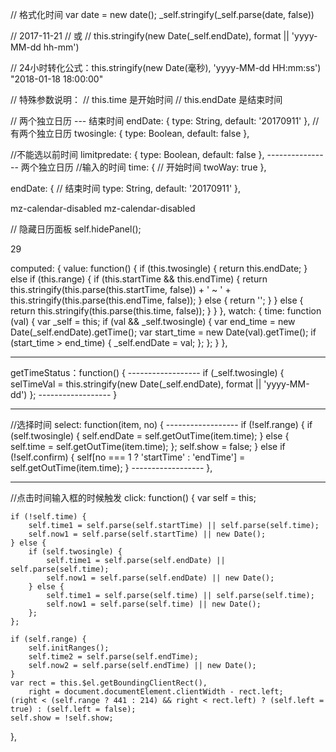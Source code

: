 // 格式化时间
var date = new date();
_self.stringify(_self.parse(date, false))

// 2017-11-21
// 或
// this.stringify(new Date(_self.endDate), format || 'yyyy-MM-dd hh-mm')

// 24小时转化公式：this.stringify(new Date(毫秒), 'yyyy-MM-dd HH:mm:ss')
"2018-01-18 18:00:00"

// 特殊参数说明：
// this.time  是开始时间
// this.endDate 是结束时间



// 两个独立日历 --- 结束时间
endDate: {
	type: String,
	default: '20170911'
},
// 有两个独立日历
twosingle: {
	type: Boolean,
	default: false
},

//不能选以前时间
limitpredate: {
    type: Boolean,
    default: false
},
---------------- 两个独立日历
//输入的时间
time: {		// 开始时间
    twoWay: true
},

endDate: {	// 结束时间
	type: String,
	default: '20170911'
},


mz-calendar-disabled
mz-calendar-disabled

// 隐藏日历面板
self.hidePanel();

<td class="mz-calendar-disabled" title="2016-02-29">29</td>

 computed: {
    value: function() {
        if (this.twosingle) {
            return this.endDate;
        } else if (this.range) {
            if (this.startTime && this.endTime) {
                return this.stringify(this.parse(this.startTime, false)) + ' ~ ' + this.stringify(this.parse(this.endTime, false));
            } else {
                return '';
            }
        } else {
            return this.stringify(this.parse(this.time, false));
        }
    }
},
watch: {
    time: function (val) {
    	var _self = this;
    	if (val && _self.twosingle) {
    		var end_time = new Date(_self.endDate).getTime();
    		var start_time = new Date(val).getTime();
    		if (start_time > end_time) {
    			_self.endDate = val;
    		};
    	};
    }
},

------------------------
getTimeStatus：function() {
	------------------
	if (_self.twosingle) {
        selTimeVal = this.stringify(new Date(_self.endDate), format || 'yyyy-MM-dd')
    };
    ------------------
}

------------------------

 //选择时间
select: function(item, no) {
	------------------
    if (!self.range) {
        if (self.twosingle) {
            self.endDate = self.getOutTime(item.time);
        } else {
            self.time = self.getOutTime(item.time);
        };
        self.show = false;
    } else if (!self.confirm) {
        self[no === 1 ? 'startTime' : 'endTime'] = self.getOutTime(item.time);
    }
    ------------------
},

------------------------------------

 //点击时间输入框的时候触发
click: function() {
    var self = this;

    if (!self.time) {
        self.time1 = self.parse(self.startTime) || self.parse(self.time);
        self.now1 = self.parse(self.startTime) || new Date();
    } else {
        if (self.twosingle) {
            self.time1 = self.parse(self.endDate) || self.parse(self.time);
            self.now1 = self.parse(self.endDate) || new Date();
        } else {
            self.time1 = self.parse(self.time) || self.parse(self.time);
            self.now1 = self.parse(self.time) || new Date();
        };
    };

    if (self.range) {
        self.initRanges();
        self.time2 = self.parse(self.endTime);
        self.now2 = self.parse(self.endTime) || new Date();
    }
    var rect = this.$el.getBoundingClientRect(),
        right = document.documentElement.clientWidth - rect.left;
    (right < (self.range ? 441 : 214) && right < rect.left) ? (self.left = true) : (self.left = false);
    self.show = !self.show;
},